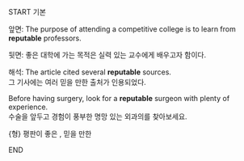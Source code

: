 START
기본

앞면:
The purpose of attending a competitive college is to learn from **reputable** professors. 

뒷면:
좋은 대학에 가는 목적은 실력 있는 교수에게 배우고자 함이다.

해석:
The article cited several **reputable** sources.  
그 기사에는 여러 믿을 만한 출처가 인용되었다.

Before having surgery, look for a **reputable** surgeon with plenty of experience.  
수술을 앞두고 경험이 풍부한 명망 있는 외과의를 찾아보세요.

{형} 평판이 좋은 , 믿을 만한
<!--ID: 1747492187377-->
END